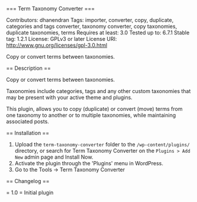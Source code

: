 === Term Taxonomy Converter ===

Contributors: dhanendran
Tags: importer, converter, copy, duplicate, categories and tags converter, taxonomy converter, copy taxonomies, duplicate taxonomies, terms
Requires at least: 3.0
Tested up to: 6.7.1
Stable tag: 1.2.1
License: GPLv3 or later
License URI: <a href="http://www.gnu.org/licenses/gpl-3.0.html">http://www.gnu.org/licenses/gpl-3.0.html</a>


Copy or convert terms between taxonomies.

== Description ==

Copy or convert terms between taxonomies.

Taxonomies include categories, tags and any other custom taxonomies that may be present with your active theme and plugins.

This plugin, allows you to copy (duplicate) or convert (move) terms from one taxonomy to another or to multiple taxonomies, while maintaining associated posts.

== Installation ==

1. Upload the `term-taxonomy-converter` folder to the `/wp-content/plugins/` directory, or search for Term Taxonomy Converter on the `Plugins > Add New` admin page and Install Now.
2. Activate the plugin through the 'Plugins' menu in WordPress.
3. Go to the Tools -> Term Taxonomy Converter

== Changelog ==

= 1.0 =
Initial plugin